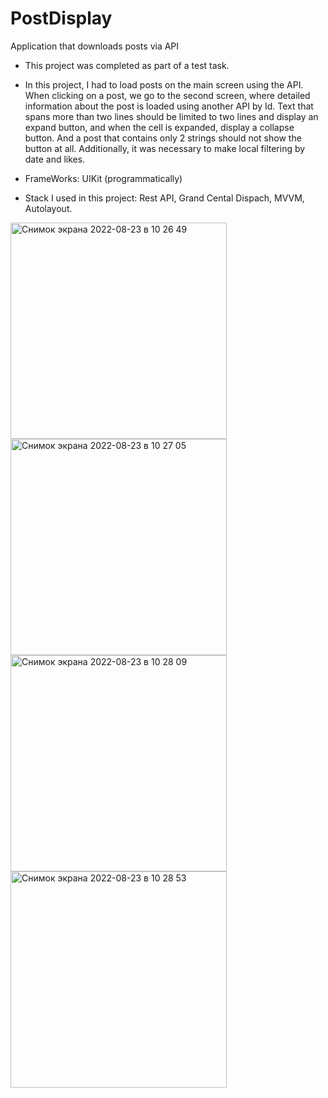 # PostDisplay
Application that downloads posts via API

- This project was completed as part of a test task.

- In this project, I had to load posts on the main screen using the API. When clicking on a post, 
 we go to the second screen, where detailed information about the post is loaded using another API by Id. 
 Text that spans more than two lines should be limited to two lines and display an expand button,
 and when the cell is expanded, display a collapse button. And a post that contains only 2 strings should not show the button at all. 
 Additionally, it was necessary to make local filtering by date and likes.

- FrameWorks: UIKit (programmatically)

- Stack I used in this project: Rest API, Grand Cental Dispach, MVVM, Autolayout.

<img width="346" alt="Снимок экрана 2022-08-23 в 10 26 49" src="https://user-images.githubusercontent.com/110115809/186100003-3e3c5a80-fceb-454a-b7ee-a657969edd30.png">

<img width="346" alt="Снимок экрана 2022-08-23 в 10 27 05" src="https://user-images.githubusercontent.com/110115809/186100018-fd6fe8bc-2d4d-4068-af7d-d929977ee03e.png">

<img width="346" alt="Снимок экрана 2022-08-23 в 10 28 09" src="https://user-images.githubusercontent.com/110115809/186100046-c566e3fc-2074-4297-81dc-4b60dc2b915e.png">

<img width="346" alt="Снимок экрана 2022-08-23 в 10 28 53" src="https://user-images.githubusercontent.com/110115809/186100077-164fc94a-04bd-4315-b077-86e1ab7c4bd6.png">
